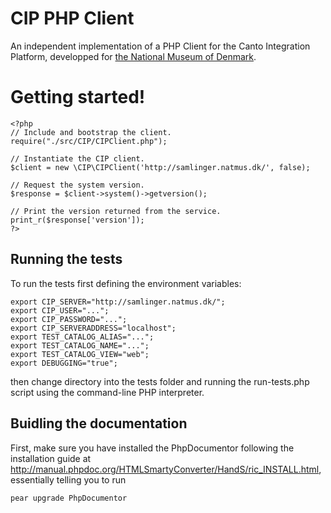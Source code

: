 # CIP PHP Client

An independent implementation of a PHP Client for the Canto Integration Platform, developped for [the National Museum of Denmark](http://digital.natmus.dk/).

# Getting started!


	<?php
	// Include and bootstrap the client.
	require("./src/CIP/CIPClient.php");
	
	// Instantiate the CIP client.
	$client = new \CIP\CIPClient('http://samlinger.natmus.dk/', false);
	
	// Request the system version.
	$response = $client->system()->getversion();
	
	// Print the version returned from the service.
	print_r($response['version']);
	?>

## Running the tests

To run the tests first defining the environment variables:

	export CIP_SERVER="http://samlinger.natmus.dk/";
	export CIP_USER="...";
	export CIP_PASSWORD="...";
	export CIP_SERVERADDRESS="localhost";
	export TEST_CATALOG_ALIAS="...";
	export TEST_CATALOG_NAME="...";
	export TEST_CATALOG_VIEW="web";
	export DEBUGGING="true";

then change directory into the tests folder and running the run-tests.php script using the command-line PHP interpreter.

## Buidling the documentation

First, make sure you have installed the PhpDocumentor following the installation guide at http://manual.phpdoc.org/HTMLSmartyConverter/HandS/ric_INSTALL.html, essentially telling you to run

    pear upgrade PhpDocumentor

